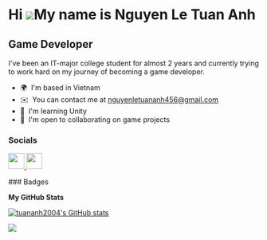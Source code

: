 Hi ![](https://user-images.githubusercontent.com/18350557/176309783-0785949b-9127-417c-8b55-ab5a4333674e.gif)My name is Nguyen Le Tuan Anh
==========================================================================================================================================

Game Developer
--------------

I've been an IT-major college student for almost 2 years and currently trying to work hard on my journey of becoming a game developer.

* 🌍  I'm based in Vietnam
* ✉️  You can contact me at [nguyenletuananh456@gmail.com](mailto:nguyenletuananh456@gmail.com)
* 🧠  I'm learning Unity
* 🤝  I'm open to collaborating on game projects


### Socials

<p align="left"> <a href="https://www.github.com/tuananh2004" target="_blank" rel="noreferrer"> <picture> <source media="(prefers-color-scheme: dark)" srcset="https://raw.githubusercontent.com/danielcranney/readme-generator/main/public/icons/socials/github-dark.svg" /> <source media="(prefers-color-scheme: light)" srcset="https://raw.githubusercontent.com/danielcranney/readme-generator/main/public/icons/socials/github.svg" /> <img src="https://raw.githubusercontent.com/danielcranney/readme-generator/main/public/icons/socials/github.svg" width="32" height="32" /> </picture> </a>
</a> <a href="https://www.linkedin.com/in/tuan-anh-nguyen-89b66b24b/" target="_blank" rel="noreferrer"> <picture> <source media="(prefers-color-scheme: dark)" srcset="https://raw.githubusercontent.com/danielcranney/readme-generator/main/public/icons/socials/linkedin-dark.svg" /> <source media="(prefers-color-scheme: light)" srcset="https://raw.githubusercontent.com/danielcranney/readme-generator/main/public/icons/socials/linkedin.svg" /> <img src="https://raw.githubusercontent.com/danielcranney/readme-generator/main/public/icons/socials/linkedin.svg" width="32" height="32" /> </picture> </a></p>
</p>
### Badges

<b>My GitHub Stats</b>

<a href="http://www.github.com/tuananh2004"><img src="https://github-readme-stats.vercel.app/api?username=tuananh2004&show_icons=true&hide=&count_private=true&title_color=0891b2&text_color=ffffff&icon_color=0891b2&bg_color=1c1917&hide_border=true&show_icons=true" alt="tuananh2004's GitHub stats" /></a>

<a href="http://www.github.com/tuananh2004"><img src="https://github-readme-streak-stats.herokuapp.com/?user=tuananh2004&stroke=ffffff&background=1c1917&ring=0891b2&fire=0891b2&currStreakNum=ffffff&currStreakLabel=0891b2&sideNums=ffffff&sideLabels=ffffff&dates=ffffff&hide_border=true" /></a>
